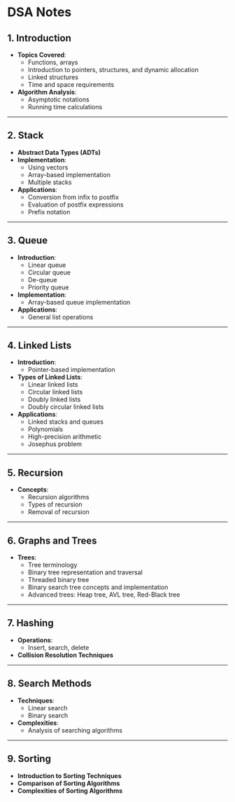 # DSA Notes

## 1. Introduction
- **Topics Covered**:
  - Functions, arrays
  - Introduction to pointers, structures, and dynamic allocation
  - Linked structures
  - Time and space requirements
- **Algorithm Analysis**:
  - Asymptotic notations
  - Running time calculations

---

## 2. Stack
- **Abstract Data Types (ADTs)**
- **Implementation**:
  - Using vectors
  - Array-based implementation
  - Multiple stacks
- **Applications**:
  - Conversion from infix to postfix
  - Evaluation of postfix expressions
  - Prefix notation

---

## 3. Queue
- **Introduction**:
  - Linear queue
  - Circular queue
  - De-queue
  - Priority queue
- **Implementation**:
  - Array-based queue implementation
- **Applications**:
  - General list operations

---

## 4. Linked Lists
- **Introduction**:
  - Pointer-based implementation
- **Types of Linked Lists**:
  - Linear linked lists
  - Circular linked lists
  - Doubly linked lists
  - Doubly circular linked lists
- **Applications**:
  - Linked stacks and queues
  - Polynomials
  - High-precision arithmetic
  - Josephus problem

---

## 5. Recursion
- **Concepts**:
  - Recursion algorithms
  - Types of recursion
  - Removal of recursion

---

## 6. Graphs and Trees
- **Trees**:
  - Tree terminology
  - Binary tree representation and traversal
  - Threaded binary tree
  - Binary search tree concepts and implementation
  - Advanced trees: Heap tree, AVL tree, Red-Black tree

---

## 7. Hashing
- **Operations**:
  - Insert, search, delete
- **Collision Resolution Techniques**

---

## 8. Search Methods
- **Techniques**:
  - Linear search
  - Binary search
- **Complexities**:
  - Analysis of searching algorithms

---

## 9. Sorting
- **Introduction to Sorting Techniques**
- **Comparison of Sorting Algorithms**
- **Complexities of Sorting Algorithms**
